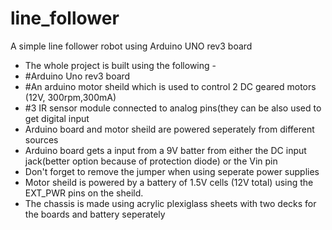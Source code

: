 # line_follower
A simple line follower robot using Arduino UNO rev3 board

 * The whole project is built using the following - 
 * #Arduino Uno rev3 board
 * #An arduino motor sheild which is used to control 2 DC geared motors (12V, 300rpm,300mA) 
 * #3 IR sensor module connected to analog pins(they can be also used to get digital input
 * Arduino board and motor sheild are powered seperately from different sources
 * Arduino board gets a input from a 9V batter from either the DC input jack(better option because of protection diode) or the Vin pin
 * Don't forget to remove the jumper when using seperate power supplies
 * Motor sheild is powered by a battery of 1.5V cells (12V total) using the EXT_PWR pins on the sheild.
 * The chassis is made using acrylic plexiglass sheets with two decks for the boards and battery seperately
